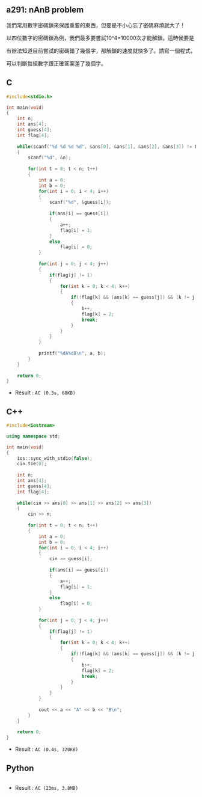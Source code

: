 ## a291: nAnB problem
我們常用數字密碼鎖來保護重要的東西，但要是不小心忘了密碼麻煩就大了！

以四位數字的密碼鎖為例，我們最多要嘗試10^4=10000次才能解鎖。這時候要是

有辦法知道目前嘗試的密碼錯了幾個字，那解鎖的速度就快多了。請寫一個程式，

可以判斷每組數字跟正確答案差了幾個字。

## C
```C
#include<stdio.h>

int main(void)
{
	int n;
	int ans[4];
	int guess[4];
	int flag[4];
	
	while(scanf("%d %d %d %d", &ans[0], &ans[1], &ans[2], &ans[3]) != EOF)
	{
		scanf("%d", &n);
		
		for(int t = 0; t < n; t++)
		{
			int a = 0;
			int b = 0;
			for(int i = 0; i < 4; i++)
			{
				scanf("%d", &guess[i]);
				
				if(ans[i] == guess[i])
				{
					a++;
					flag[i] = 1;
				}
				else
					flag[i] = 0;
			}
			
			for(int j = 0; j < 4; j++)
			{
				if(flag[j] != 1)
				{
					for(int k = 0; k < 4; k++)
					{
						if(!flag[k] && (ans[k] == guess[j]) && (k != j))
						{
							b++;
							flag[k] = 2;
							break;
						}
					}
				}
			}
			
			printf("%dA%dB\n", a, b);
		}
	}
	
	return 0;
}
```
 * Result : `AC (0.3s, 68KB)`

## C++
```C++
#include<iostream>

using namespace std;

int main(void)
{
	ios::sync_with_stdio(false);
	cin.tie(0);
	
	int n;
	int ans[4];
	int guess[4];
	int flag[4];
	
	while(cin >> ans[0] >> ans[1] >> ans[2] >> ans[3])
	{
		cin >> n;
		
		for(int t = 0; t < n; t++)
		{
			int a = 0;
			int b = 0;
			for(int i = 0; i < 4; i++)
			{
				cin >> guess[i];
				
				if(ans[i] == guess[i])
				{
					a++;
					flag[i] = 1;
				}
				else
					flag[i] = 0;
			}
			
			for(int j = 0; j < 4; j++)
			{
				if(flag[j] != 1)
				{
					for(int k = 0; k < 4; k++)
					{
						if(!flag[k] && (ans[k] == guess[j]) && (k != j))
						{
							b++;
							flag[k] = 2;
							break;
						}
					}
				}
			}
			
			cout << a << "A" << b << "B\n";
		}
	}
	
	return 0;
}
```
 * Result : `AC (0.4s, 320KB)`

## Python
```python

```
 * Result : `AC (23ms, 3.8MB)`
